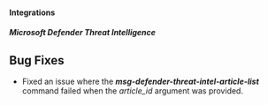 
#### Integrations

##### Microsoft Defender Threat Intelligence

## Bug Fixes

- Fixed an issue where the ***msg-defender-threat-intel-article-list*** command failed when the *article_id* argument was provided.

